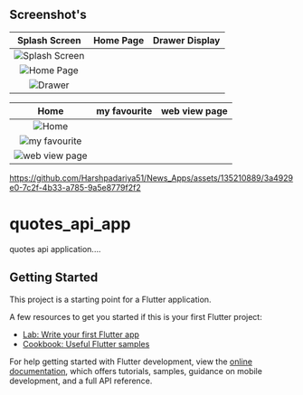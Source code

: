 ## Screenshot's

| Splash Screen | Home Page | Drawer Display |
|:-------------:|:---------:|:--------------:|
| ![Splash Screen](https://github.com/Harshpadariya51/News_Apps/assets/135210889/c211d488-a474-4718-b662-54b04f29f087) |
 ![Home Page](https://github.com/Harshpadariya51/News_Apps/assets/135210889/6a21014a-0772-4310-b5c1-2fdc97c0d00c) |
 ![Drawer](https://github.com/Harshpadariya51/News_Apps/assets/135210889/5f7b9a7f-d064-4f1a-bff8-1d21bf55b64d) |

| Home  | my favourite | web view page |
|:-------------------:|:----------------------:|:--------------------------:|
| ![Home](https://github.com/Harshpadariya51/News_Apps/assets/135210889/66b7f769-3f4c-4c5e-95fe-3ec93e00a317) | 
![my favourite](https://github.com/Harshpadariya51/News_Apps/assets/135210889/06362030-43d6-44bd-b82b-03a195d40e75) |
 ![web view page](https://github.com/Harshpadariya51/News_Apps/assets/135210889/b9115227-4b2a-4f5a-a960-2dd76b5fc06f) |




https://github.com/Harshpadariya51/News_Apps/assets/135210889/3a4929e0-7c2f-4b33-a785-9a5e8779f2f2




# quotes_api_app

quotes api application....

## Getting Started

This project is a starting point for a Flutter application.

A few resources to get you started if this is your first Flutter project:

- [Lab: Write your first Flutter app](https://docs.flutter.dev/get-started/codelab)
- [Cookbook: Useful Flutter samples](https://docs.flutter.dev/cookbook)

For help getting started with Flutter development, view the
[online documentation](https://docs.flutter.dev/), which offers tutorials,
samples, guidance on mobile development, and a full API reference.

